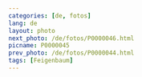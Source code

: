```yaml
---
categories: [de, fotos]
lang: de
layout: photo
next_photo: /de/fotos/P0000046.html
picname: P0000045
prev_photo: /de/fotos/P0000044.html
tags: [Feigenbaum]
---
```


